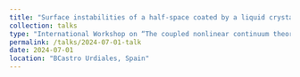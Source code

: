 ```yaml
---
title: "Surface instabilities of a half-space coated by a liquid crystal elastomer film"
collection: talks
type: "International Workshop on “The coupled nonlinear continuum theory horizon”"
permalink: /talks/2024-07-01-talk
date: 2024-07-01
location: "BCastro Urdiales, Spain"
---
```


<!--[More information here](http://exampleurl.com)

This is a description of your tutorial, note the different field in type. This is a markdown files that can be all markdown-ified like any other post. Yay markdown!-->
